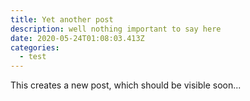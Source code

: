 ```yaml
---
title: Yet another post
description: well nothing important to say here
date: 2020-05-24T01:08:03.413Z
categories:
  - test
---
```

This creates a new post, which should be visible soon...